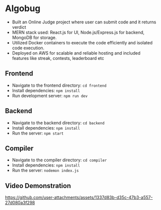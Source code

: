 # Algobug
- Built an Online Judge project where user can submit code and it returns verdict
- MERN stack used: React.js for UI, Node.js/Express.js for backend, MongoDB for storage.
- Utilized Docker containers to execute the code efficiently and isolated code execution.
- Deployed on AWS for scalable and reliable hosting and included features like streak, contests, leaderboard etc

## Frontend
- Navigate to the frontend directory: `cd frontend`
- Install dependencies: `npm install`
- Run development server: `npm run dev`

## Backend
- Navigate to the backend directory: `cd backend`
- Install dependencies: `npm install`
- Run the server: `npm start`

## Compiler
- Navigate to the compiler directory: `cd compiler`
- Install dependencies: `npm install`
- Run the server: `nodemon index.js`





## Video Demonstration
https://github.com/user-attachments/assets/1337d83b-d35c-47b3-a557-27d080a3f298
